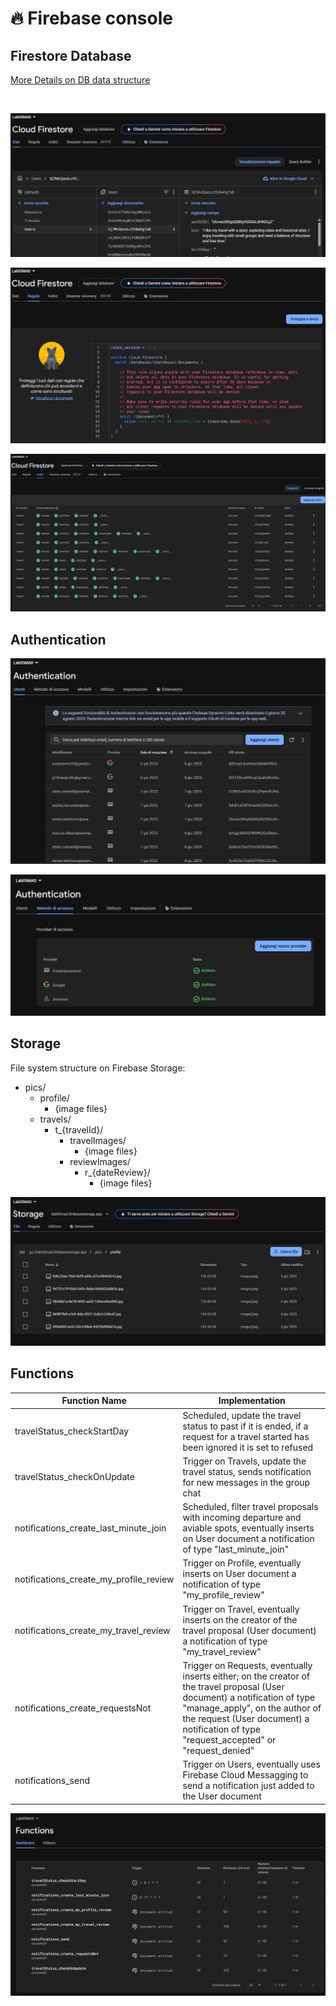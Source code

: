 # 🔥 Firebase console

## Firestore Database

[More Details on DB data structure](./Firestore_DB_structure.md)

<br>

![Firestore Database Data](./assets/firebase_db_data.png "Firestore Database Data")

![Firestore Database Rules](./assets/firebase_db_rules.png "Firestore Database Rules")

![Firestore Database Indexes](./assets/firebase_db_indexes.png "Firestore Database Indexes")


## Authentication

![Firebase Authentication](./assets/firebase_auth.png "Firebase Authentication")

![Firebase Authentication Methods](./assets/firebase_auth_method.png "Firebase Authentication Methods")


## Storage

File system structure on Firebase Storage:

- pics/
  - profile/
    - {image files}
  - travels/
    - t_{travelId}/
      - travelImages/
        - {image files}
      - reviewImages/
        - r_{dateReview}/
          - {image files}


![Firebase Storage](./assets/firebase_storage_files.png "Firebase Storage")

## Functions

| Function Name                          | Implementation  |
|----------------------------------------|-----------------|
| travelStatus_checkStartDay             | Scheduled, update the travel status to past if it is ended, if a request for a travel started has been ignored it is set to refused |
| travelStatus_checkOnUpdate             | Trigger on Travels, update the travel status, sends notification for new messages in the group chat |
| notifications_create_last_minute_join  | Scheduled, filter travel proposals with incoming departure and aviable spots, eventually inserts on User document a notification of type "last_minute_join" |
| notifications_create_my_profile_review | Trigger on Profile, eventually inserts on User document a notification of type "my_profile_review" |
| notifications_create_my_travel_review  | Trigger on Travel, eventually inserts on the creator of the travel proposal (User document) a notification of type "my_travel_review"  |
| notifications_create_requestsNot       | Trigger on Requests, eventually inserts either; on the creator of the travel proposal (User document) a notification of type "manage_apply", on the author of the request (User document) a notification of type "request_accepted" or "request_denied"   |
| notifications_send                     | Trigger on Users, eventually uses Firebase Cloud Messagging to send a notification just added to the User document |

![Firebase Functions](./assets/firebase_functions.png "Firebase Functions")
